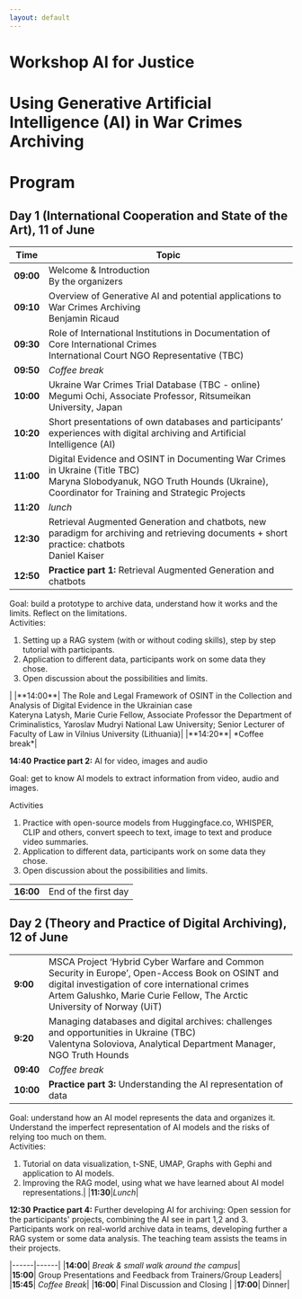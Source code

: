 ```yaml
---
layout: default
---
```


# Workshop AI for Justice
# Using Generative Artificial Intelligence (AI) in War Crimes Archiving


# Program

## Day 1 (International Cooperation and State of the Art), 11 of June

| Time | Topic |
| --- | ----------- |
|**09:00** |Welcome & Introduction <br> By the organizers| 
|**09:10** |Overview of Generative AI and potential applications to War Crimes Archiving<br>Benjamin Ricaud|
|**09:30** | Role of International Institutions in Documentation of Core International Crimes<br>International Court NGO Representative (TBC)|
|**09:50**| *Coffee break*|
|**10:00**| Ukraine War Crimes Trial Database (TBC - online)<br>Megumi Ochi, Associate Professor, Ritsumeikan University, Japan |　　
|**10:20** | Short presentations of own databases and participants’ experiences with digital archiving and Artificial Intelligence (AI)|
|**11:00**| Digital Evidence and OSINT in Documenting War Crimes in Ukraine (Title TBC)<br>Maryna Slobodyanuk, NGO Truth Hounds (Ukraine), Coordinator for Training and Strategic Projects |
|**11:20**| *lunch*|
|**12:30**| Retrieval Augmented Generation and chatbots, new paradigm for archiving and retrieving documents + short practice: chatbots<br>Daniel Kaiser|
|**12:50**| **Practice part 1:** Retrieval Augmented Generation and chatbots<br>
Goal: build a prototype to archive data, understand how it works and the limits. Reflect on the limitations.<br>
Activities: <ol>
<li>Setting up a RAG system (with or without coding skills), step by step tutorial with participants.</li>
<li>Application to different data, participants work on some data they chose.</li>
<li>Open discussion about the possibilities and limits.</li>
</ol>|
|**14:00**| The Role and Legal Framework of OSINT in the Collection and Analysis of Digital Evidence in the Ukrainian case<br>Kateryna Latysh, Marie Curie Fellow, Associate Professor the Department of Criminalistics, Yaroslav Mudryi National Law University; Senior Lecturer of Faculty of Law in Vilnius University (Lithuania)|
|**14:20**| *Coffee break*|

**14:40** **Practice part 2:** AI for video, images and audio

Goal: get to know AI models to extract information from video, audio and images.

Activities                                                
1. Practice with open-source models from Huggingface.co, WHISPER, CLIP and others, convert speech to text, image to text and produce video summaries.
2. Application to different data, participants work on some data they chose.
3. Open discussion about the possibilities and limits.

| | |
|-----|------|
|**16:00**| End of the first day|


## Day 2 (Theory and Practice of Digital Archiving), 12 of June

| | |
|-----|------|
|**9:00**| MSCA Project ‘Hybrid Cyber Warfare and Common Security in Europe’, Open-Access Book on OSINT and digital investigation of core international crimes <br>Artem Galushko, Marie Curie Fellow, The Arctic University of Norway (UiT)|
|**9:20**| Managing databases and digital archives: challenges and opportunities in Ukraine (TBC)<br> Valentyna Soloviova, Analytical Department Manager, NGO Truth Hounds |
|**09:40**| *Coffee break*| 
|**10:00**| **Practice part 3:** Understanding the AI representation of data<br>
Goal: understand how an AI model represents the data and organizes it. Understand the imperfect representation of AI models and the risks of relying too much on them.<br>
Activities:<br>
1. Tutorial on data visualization, t-SNE, UMAP, Graphs with Gephi and application to AI models.<br>
2. Improving the RAG model, using what we have learned about AI model representations.|
|**11:30**|*Lunch*|    

**12:30**   **Practice part 4:** Further developing AI for archiving: 
Open session for the participants' projects, combining the AI see in part 1,2 and 3.
Participants work on real-world archive data in teams, developing further a RAG system or some data analysis. The teaching team assists the teams in their projects.

|------|------|
|**14:00**| *Break & small walk around the campus*|                                                  
|**15:00**| Group Presentations and Feedback from Trainers/Group Leaders|     
|**15:45**| *Coffee Break*|
|**16:00**|   Final Discussion and Closing  |
|**17:00**| Dinner| 
